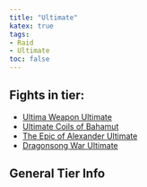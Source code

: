 ```yaml
---
title: "Ultimate"
katex: true
tags:
- Raid
- Ultimate
toc: false
---
```

## Fights in tier:

- [Ultima Weapon Ultimate](notes/Ultima%20Weapon%20Ultimate)
- [Ultimate Coils of Bahamut](notes/Ultimate%20Coils%20of%20Bahamut)
- [The Epic of Alexander Ultimate](notes/The%20Epic%20of%20Alexander%20Ultimate)
- [Dragonsong War Ultimate](notes/Dragonsong%20War%20Ultimate)

## General Tier Info
